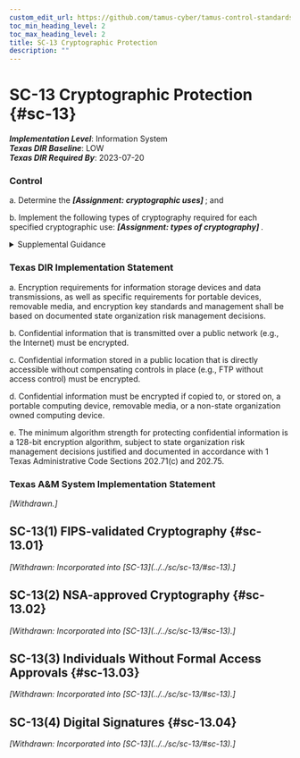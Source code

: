 ```yaml
---
custom_edit_url: https://github.com/tamus-cyber/tamus-control-standards/tree/main/content/tamus.edu/TAMUS_profile.xml
toc_min_heading_level: 2
toc_max_heading_level: 2
title: SC-13 Cryptographic Protection
description: ""
---
```


# SC-13 Cryptographic Protection {#sc-13}

_**Implementation Level**_: Information System\
_**Texas DIR Baseline**_: LOW\
_**Texas DIR Required By**_: 2023-07-20

### Control

a. Determine the <strong title="sc-13_odp.01"> <em>[Assignment: cryptographic uses]</em> </strong> ; and

b. Implement the following types of cryptography required for each specified cryptographic use: <strong title="sc-13_odp.02"> <em>[Assignment: types of cryptography]</em> </strong>.

<details>
  <summary>Supplemental Guidance</summary>

Cryptography can be employed to support a variety of security solutions, including the protection of classified information and controlled unclassified information, the provision and implementation of digital signatures, and the enforcement of information separation when authorized individuals have the necessary clearances but lack the necessary formal access approvals. Cryptography can also be used to support random number and hash generation. Generally applicable cryptographic standards include FIPS-validated cryptography and NSA-approved cryptography. For example, organizations that need to protect classified information may specify the use of NSA-approved cryptography. Organizations that need to provision and implement digital signatures may specify the use of FIPS-validated cryptography. Cryptography is implemented in accordance with applicable laws, executive orders, directives, regulations, policies, standards, and guidelines.

</details>

### Texas DIR Implementation Statement

a. Encryption requirements for information storage devices and data transmissions, as well as specific requirements for portable devices, removable media, and encryption key standards and management shall be based on documented state organization risk management decisions.

b. Confidential information that is transmitted over a public network (e.g., the Internet) must be encrypted.

c. Confidential information stored in a public location that is directly accessible without compensating controls in place (e.g., FTP without access control) must be encrypted.

d. Confidential information must be encrypted if copied to, or stored on, a portable computing device, removable media, or a non-state organization owned computing device.

e. The minimum algorithm strength for protecting confidential information is a 128-bit encryption algorithm, subject to state organization risk management decisions justified and documented in accordance with 1 Texas Administrative Code Sections 202.71(c) and 202.75.

### Texas A&M System Implementation Statement

<prop xmlns="http://csrc.nist.gov/ns/oscal/1.0" name="status" value="withdrawn">
               <em>[Withdrawn.]</em>
            </prop>
         

## SC-13(1) FIPS-validated Cryptography {#sc-13.01}


<prop xmlns="http://csrc.nist.gov/ns/oscal/1.0" name="status" value="withdrawn">
               <em>[Withdrawn: Incorporated into [SC-13](../../sc/sc-13/#sc-13).]</em>
            </prop>
            

## SC-13(2) NSA-approved Cryptography {#sc-13.02}


<prop xmlns="http://csrc.nist.gov/ns/oscal/1.0" name="status" value="withdrawn">
               <em>[Withdrawn: Incorporated into [SC-13](../../sc/sc-13/#sc-13).]</em>
            </prop>
            

## SC-13(3) Individuals Without Formal Access Approvals {#sc-13.03}


<prop xmlns="http://csrc.nist.gov/ns/oscal/1.0" name="status" value="withdrawn">
               <em>[Withdrawn: Incorporated into [SC-13](../../sc/sc-13/#sc-13).]</em>
            </prop>
            

## SC-13(4) Digital Signatures {#sc-13.04}


<prop xmlns="http://csrc.nist.gov/ns/oscal/1.0" name="status" value="withdrawn">
               <em>[Withdrawn: Incorporated into [SC-13](../../sc/sc-13/#sc-13).]</em>
            </prop>
            

